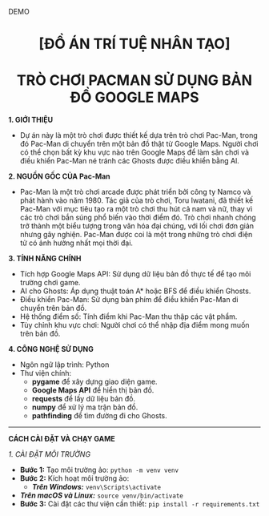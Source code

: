 DEMO
<h1 align="center">[ĐỒ ÁN TRÍ TUỆ NHÂN TẠO]</h1>
<h1 align="center">TRÒ CHƠI PACMAN SỬ DỤNG BẢN ĐỒ GOOGLE MAPS</h1>

**1. GIỚI THIỆU**
- Dự án này là một trò chơi được thiết kế dựa trên trò chơi Pac-Man, trong đó Pac-Man di chuyển trên một bản đồ thật từ Google Maps. Người chơi có thể chọn bất kỳ khu vực nào trên Google Maps để làm sân chơi và điều khiển Pac-Man né tránh các Ghosts được điều khiển bằng Al.

**2. NGUỒN GỐC CỦA Pac-Man**

- Pac-Man là một trò chơi arcade được phát triển bởi công ty Namco và phát hành vào năm 1980. Tác giả của trò chơi, Toru Iwatani, đã thiết kế Pac-Man với mục tiêu tạo ra một trò chơi thu hút cả nam và nữ, thay vì các trò chơi bắn súng phổ biến vào thời điểm đó. Trò chơi nhanh chóng trở thành một biểu tượng trong văn hóa đại chúng, với lối chơi đơn giản nhưng gây nghiện. Pac-Man được coi là một trong những trò chơi điện tử có ảnh hưởng nhất mọi thời đại.

**3. TÍNH NĂNG CHÍNH**

* Tích hợp Google Maps API: Sử dụng dữ liệu bản đồ thực tế để tạo môi trường chơi game.
* AI cho Ghosts: Áp dụng thuật toán A* hoặc BFS để điều khiển Ghosts.
* Điều khiển Pac-Man: Sử dụng bàn phím để điều khiển Pac-Man di chuyển trên bản đồ.
* Hệ thống điểm số: Tính điểm khi Pac-Man thu thập các vật phẩm.
* Tùy chỉnh khu vực chơi: Người chơi có thể nhập địa điểm mong muốn trên bản đồ.

**4. CÔNG NGHỆ SỬ DỤNG**
* Ngôn ngữ lập trình: Python
* Thư viện chính:
  * **pygame** để xây dựng giao diện game.
  * **Google Maps API** để hiển thị bản đồ.
  * **requests** để lấy dữ liệu bản đồ.
  * **numpy** để xử lý ma trận bản đồ.
  * **pathfinding** để tìm đường đi cho Ghosts.

***
**CÁCH CÀI ĐẶT VÀ CHẠY GAME**

_1. CÀI ĐẶT MÔI TRƯỜNG_
* **Bước 1:** Tạo môi trường ảo: 
`python -m venv venv`
* **Bước 2:** Kích hoạt môi trường ảo: 
  * _**Trên Windows:**_
`venv\Scripts\activate`
* _**Trên macOS và Linux:**_
`source venv/bin/activate`
* **Bước 3:** Cài đặt các thư viện cần thiết:
`pip install -r requirements.txt`
